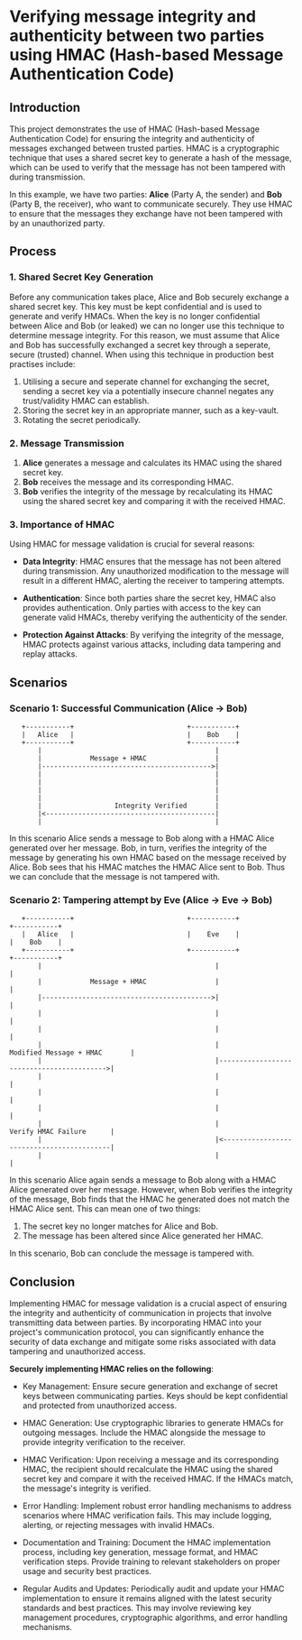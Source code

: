 # Verifying message integrity and authenticity between two parties using HMAC (Hash-based Message Authentication Code)
## Introduction
This project demonstrates the use of HMAC (Hash-based Message Authentication Code) for ensuring the integrity and authenticity of messages exchanged between trusted parties. HMAC is a cryptographic technique that uses a shared secret key to generate a hash of the message, which can be used to verify that the message has not been tampered with during transmission.

In this example, we have two parties: **Alice** (Party A, the sender) and **Bob** (Party B, the receiver), who want to communicate securely. They use HMAC to ensure that the messages they exchange have not been tampered with by an unauthorized party.

## Process

### 1. Shared Secret Key Generation

Before any communication takes place, Alice and Bob securely exchange a shared secret key. This key must be kept confidential and is used to generate and verify HMACs. When the key is no longer confidential between Alice and Bob (or leaked) we can no longer use this technique to determine message integrity. For this reason, we must assume that Alice and Bob has successfully exchanged a secret key through a seperate, secure (trusted) channel.
When using this technique in production best practises include:
1. Utilising a secure and seperate channel for exchanging the secret, sending a secret key via a potentially insecure channel negates any trust/validity HMAC can establish.
2. Storing the secret key in an appropriate manner, such as a key-vault.
3. Rotating the secret periodically.

### 2. Message Transmission

1. **Alice** generates a message and calculates its HMAC using the shared secret key.
2. **Bob** receives the message and its corresponding HMAC.
3. **Bob** verifies the integrity of the message by recalculating its HMAC using the shared secret key and comparing it with the received HMAC.

### 3. Importance of HMAC

Using HMAC for message validation is crucial for several reasons:

- **Data Integrity**: HMAC ensures that the message has not been altered during transmission. Any unauthorized modification to the message will result in a different HMAC, alerting the receiver to tampering attempts.
  
- **Authentication**: Since both parties share the secret key, HMAC also provides authentication. Only parties with access to the key can generate valid HMACs, thereby verifying the authenticity of the sender.
  
- **Protection Against Attacks**: By verifying the integrity of the message, HMAC protects against various attacks, including data tampering and replay attacks.

## Scenarios

### Scenario 1: Successful Communication (Alice -> Bob)
```
   +-----------+                            +-----------+
   |   Alice   |                            |    Bob    |
   +-----------+                            +-----------+
       |                                           |
       |            Message + HMAC                 |
       |------------------------------------------>|
       |                                           |
       |                                           |
       |                                           |
       |                                           |
       |                  Integrity Verified       |
       |<------------------------------------------|
       |                                           |
```
In this scenario Alice sends a message to Bob along with a HMAC Alice generated over her message. Bob, in turn, verifies the integrity of the message by generating his own HMAC based on the message received by Alice. Bob sees that his HMAC matches the HMAC Alice sent to Bob. Thus we can conclude that the message is not tampered with.


### Scenario 2: Tampering attempt by Eve (Alice -> Eve -> Bob)
```
   +-----------+                            +-----------+                            +-----------+
   |   Alice   |                            |    Eve    |                            |    Bob    |
   +-----------+                            +-----------+                            +-----------+
       |                                           |                                           |
       |            Message + HMAC                 |                                           |
       |------------------------------------------>|                                           |
       |                                           |                                           |
       |                                           |                                           |
       |                                           |             Modified Message + HMAC       |
       |                                           |------------------------------------------>|
       |                                           |                                           |
       |                                           |                                           |
       |                                           |                                           |
       |                                           |                  Verify HMAC Failure      |
       |                                           |<------------------------------------------|
       |                                           |                                           |
```
In this scenario Alice again sends a message to Bob along with a HMAC Alice generated over her message. However, when Bob verifies the integrity of the message, Bob finds that the HMAC he generated does not match the HMAC Alice sent. This can mean one of two things:
1. The secret key no longer matches for Alice and Bob.
2. The message has been altered since Alice generated her HMAC.

In this scenario, Bob can conclude the message is tampered with.


## Conclusion

Implementing HMAC for message validation is a crucial aspect of ensuring the integrity and authenticity of communication in projects that involve transmitting data between parties. By incorporating HMAC into your project's communication protocol, you can significantly enhance the security of data exchange and mitigate some risks associated with data tampering and unauthorized access.

**Securely implementing HMAC relies on the following**:

- Key Management: Ensure secure generation and exchange of secret keys between communicating parties. Keys should be kept confidential and protected from unauthorized access.

- HMAC Generation: Use cryptographic libraries to generate HMACs for outgoing messages. Include the HMAC alongside the message to provide integrity verification to the receiver.

- HMAC Verification: Upon receiving a message and its corresponding HMAC, the recipient should recalculate the HMAC using the shared secret key and compare it with the received HMAC. If the HMACs match, the message's integrity is verified.

- Error Handling: Implement robust error handling mechanisms to address scenarios where HMAC verification fails. This may include logging, alerting, or rejecting messages with invalid HMACs.

- Documentation and Training: Document the HMAC implementation process, including key generation, message format, and HMAC verification steps. Provide training to relevant stakeholders on proper usage and security best practices.

- Regular Audits and Updates: Periodically audit and update your HMAC implementation to ensure it remains aligned with the latest security standards and best practices. This may involve reviewing key management procedures, cryptographic algorithms, and error handling mechanisms.